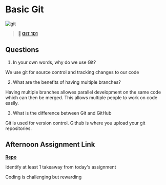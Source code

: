 # Basic Git

![git](https://git-scm.com/images/branching-illustration@2x.png)

> **📖 [GIT 101](https://codeworksacademy.com/fs-student-guide/resources/wk1/01-GIT)**

## Questions

1. In your own words, why do we use Git?

We use git for source control and tracking changes to our code

2. What are the benefits of having multiple branches?

Having multiple branches allowes parallel development on the same code which can then be merged. This allows multiple people to work on code easily.

3. What is the difference between Git and GitHub

Git is used for version control. Github is where you upload your git repositories.

## Afternoon Assignment Link

**[Repo](https://github.com/ryanmera3/<ASSIGNMENT_REPO>)**

Identify at least 1 takeaway from today's assignment

Coding is challenging but rewarding